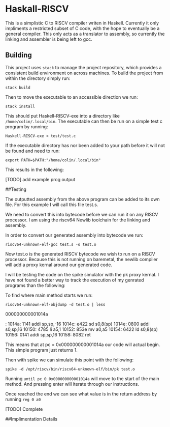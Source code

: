 # Haskall-RISCV
This is a simplistic C to RISCV compiler writen in Haskell. Currently it only impliments a restricted subset of C code, with the hope to eventually be a general compiler. This only acts as a translator to assembly, so currently the linking and assembler is being left to gcc.

## Building
This project uses `stack` to manage the project repository, which provides a consistent build environment on across machines. To build the project from within the directory simply run:

`stack build`

Then to move the executable to an accessible direction we run:

`stack install`

This should put Haskell-RISCV-exe into a directory like `/home/colin/.local/bin`. The executable can then be run on a simple test c program by running:

`Haskell-RISCV-exe < test/test.c`

If the executable directory has nor been added to your path before it will not be found and need to run:

`export PATH=$PATH:"/home/colin/.local/bin"`

This results in the following:

[TODO] add example prog output

##Testing

The outputted assembly from the above program can be added to its own file. For this example I will call this file test.s.

We need to convert this into bytecode before we can run it on any RISCV processor. I am using the riscv64 Newlib toolchain for the linking and assembly.

In order to convert our generated assembly into bytecode we run:

`riscv64-unknown-elf-gcc test.s -o test.o`

Now test.o is the generated RISCV bytecode we wish to run on a RISCV processor. Because this is not running on baremetal, the newlib compiler will add a proxy kernal around our generated code. 

I will be testing the code on the spike simulator with the pk proxy kernal. I have not found a better way to track the execution of my genrated programs than the following:

To find where main method starts we run:

`riscv64-unknown-elf-objdump -d test.o | less`

000000000001014a <main>:
   1014a:       1141                    addi    sp,sp,-16
   1014c:       e422                    sd      s0,8(sp)
   1014e:       0800                    addi    s0,sp,16
   10150:       4785                    li      a5,1
   10152:       853e                    mv      a0,a5
   10154:       6422                    ld      s0,8(sp)
   10156:       0141                    addi    sp,sp,16
   10158:       8082                    ret

This means that at pc = 0x000000000001014a our code will actual begin. This simple program just returns 1.

Then with spike we can simulate this point with the following:

`spike -d /opt/riscv/bin/riscv64-unknown-elf/bin/pk test.o`

Running `until pc 0 0x000000000001014a` will move to the start of the main method. And pressing enter will iterate through our instructions. 

Once reached the end we can see what value is in the return address by running `reg 0 a0`

[TODO] Complete

##Implimentation Details
